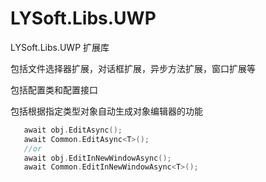 # LYSoft.Libs.UWP
LYSoft.Libs.UWP 扩展库

包括文件选择器扩展，对话框扩展，异步方法扩展，窗口扩展等

包括配置类和配置接口

包括根据指定类型对象自动生成对象编辑器的功能
```c
   await obj.EditAsync();
   await Common.EditAsync<T>();
   //or
   await obj.EditInNewWindowAsync();
   await Common.EditInNewWindowAsync<T>();
```
